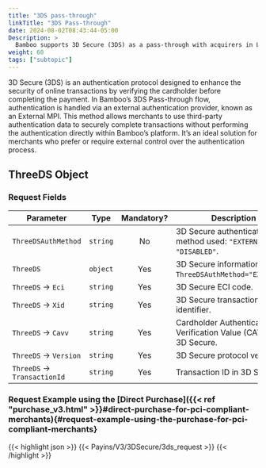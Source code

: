 ```yaml
---
title: "3DS pass-through"
linkTitle: "3DS Pass-through"
date: 2024-08-02T08:43:44-05:00
Description: >
  Bamboo supports 3D Secure (3DS) as a pass-through with acquirers in Latin America by sending the cardholder authentication result when completing the payment.
weight: 60
tags: ["subtopic"]
---
```


3D Secure (3DS) is an authentication protocol designed to enhance the security of online transactions by verifying the cardholder before completing the payment. In Bamboo’s 3DS Pass-through flow, authentication is handled via an external authentication provider, known as an External MPI. This method allows merchants to use third-party authentication data to securely complete transactions without performing the authentication directly within Bamboo’s platform. It’s an ideal solution for merchants who prefer or require external control over the authentication process.

## ThreeDS Object
### Request Fields

| Parameter | Type | Mandatory? | Description |
|-----------|------|:----------:|-------------|
| `ThreeDSAuthMethod` | `string` | No | 3D Secure authentication method used: `"EXTERNAL"` or `"DISABLED"`. |
| `ThreeDS` | `object` | Yes | 3D Secure information when `ThreeDSAuthMethod="EXTERNAL"`. |
| `ThreeDS` → `Eci` | `string` | Yes | 3D Secure ECI code. |
| `ThreeDS` → `Xid` | `string` | Yes | 3D Secure transaction identifier. |
| `ThreeDS` → `Cavv` | `string` | Yes | Cardholder Authentication Verification Value (CAVV) in 3D Secure. |
| `ThreeDS` → `Version` | `string` | Yes | 3D Secure protocol version. |
| `ThreeDS` → `TransactionId` | `string` | Yes | Transaction ID in 3D Secure. |

### Request Example using the [Direct Purchase]({{< ref "purchase_v3.html" >}}#direct-purchase-for-pci-compliant-merchants){#request-example-using-the-purchase-for-pci-compliant-merchants}

{{< highlight json >}}
{{< Payins/V3/3DSecure/3ds_request >}}
{{< /highlight >}}
